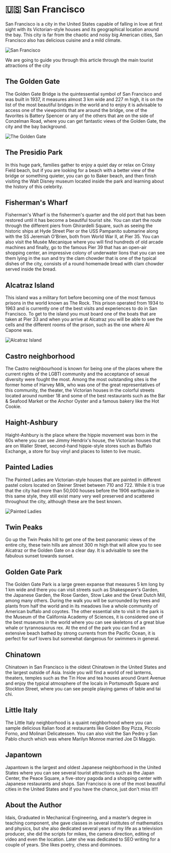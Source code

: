 # 🇺🇸 San Francisco

San Francisco is a city in the United States capable of falling in love at first sight with its Victorian-style houses and its geographical location around the bay. This city is far from the chaotic and noisy big American cities, San Francisco also has delicious cuisine and a mild climate.

![San Francisco](_static/images/san-francisco/san-francisco.jpg)

We are going to guide you through this article through the main tourist attractions of the city

## The Golden Gate

The Golden Gate Bridge is the quintessential symbol of San Francisco and was built in 1937, it measures almost 3 km wide and 227 m high, it is on the list of the most beautiful bridges in the world and to enjoy it is advisable to access one of the viewpoints that are around the bridge, one of the favorites is Battery Spencer or any of the others that are on the side of Conzelman Road, where you can get fantastic views of the Golden Gate, the city and the bay background.

![The Golden Gate](_static/images/san-francisco/golden-gate.jpg)

## The Presidio Park

In this huge park, families gather to enjoy a quiet day or relax on Crissy Field beach, but if you are looking for a beach with a better view of the bridge or something quieter, you can go to Baker beach, and then finish visiting the Walt Disney museum located inside the park and learning about the history of this celebrity.

## Fisherman's Wharf

Fisherman's Wharf is the fishermen's quarter and the old port that has been restored until it has become a beautiful tourist site. You can start the route through the different piers from Ghirardelli Square, such as seeing the historic ships at Hyde Street Pier or the USS Pampanito submarine along with the SS Jeremiah O'Brien, both from World War II, at Pier 35. You can also visit the Musée Mecanique where you will find hundreds of old arcade machines and finally, go to the famous Pier 39 that has an open-air shopping center, an impressive colony of underwater lions that you can see them lying in the sun and try the clam chowder that is one of the typical dishes of the city, consists of a round homemade bread with clam chowder served inside the bread.

## Alcatraz Island

This island was a military fort before becoming one of the most famous prisons in the world known as The Rock. This prison operated from 1934 to 1963 and is currently one of the best visits and experiences to do in San Francisco. To get to the island you must board one of the boats that are taken at Pier 33 and when you arrive at Alcatraz you will be able to see the cells and the different rooms of the prison, such as the one where Al Capone was.

![Alcatraz Island](_static/images/san-francisco/alcatraz.jpg)

## Castro neighborhood

The Castro neighbourhood is known for being one of the places where the current rights of the LGBTI community and the acceptance of sexual diversity were fought the most. Among the most outstanding sites is the former home of Harvey Milk, who was one of the great representatives of this community, the theater, the Victorian houses in the colorful streets located around number 18 and some of the best restaurants such as the Bar & Seafood Market or the Anchor Oyster and a famous bakery like the Hot Cookie.

## Haight-Ashbury

Haight-Ashbury is the place where the hippie movement was born in the 60s where you can see Jimmy Hendrix's house, the Victorian houses that are on Waller Street, second-hand hippie-style stores such as Buffalo Exchange, a store for buy vinyl and places to listen to live music.

## Painted Ladies

The Painted Ladies are Victorian-style houses that are painted in different pastel colors located on Steiner Street between 710 and 722. While it is true that the city had more than 50,000 houses before the 1906 earthquake in this same style, they still exist many very well preserved and scattered throughout the city, although these are the best known.

![Painted Ladies](_static/images/san-francisco/painted-ladies.jpg)

## Twin Peaks

Go up the Twin Peaks hill to get one of the best panoramic views of the entire city, these twin hills are almost 300 m high that will allow you to see Alcatraz or the Golden Gate on a clear day. It is advisable to see the fabulous sunset towards sunset.

## Golden Gate Park

The Golden Gate Park is a large green expanse that measures 5 km long by 1 km wide and there you can visit streets such as Shakespeare's Garden, the Japanese Garden, the Rose Garden, Stow Lake and the Great Dutch Mill, among many others. During the walk you will be surrounded by trees and plants from half the world and in its meadows live a whole community of American buffalo and coyotes. The other essential site to visit in the park is the Museum of the California Academy of Sciences, it is considered one of the best museums in the world where you can see skeletons of a great blue whale or tyrannosaurus rex. At the end of the park you can find an extensive beach bathed by strong currents from the Pacific Ocean, it is perfect for surf lovers but somewhat dangerous for swimmers in general.

## Chinatown

Chinatown in San Francisco is the oldest Chinatown in the United States and the largest outside of Asia. Inside you will find a world of red lanterns, theaters, temples such as the Tin How and tea houses around Grant Avenue and enjoy the typical atmosphere of the locals in Portsmouth Square and Stockton Street, where you can see people playing games of table and tai chi.

## Little Italy

The Little Italy neighborhood is a quaint neighborhood where you can sample delicious Italian food at restaurants like Golden Boy Pizza, Piccolo Forno, and Molinari Delicatessen. You can also visit the San Pedro y San Pablo church which was where Marilyn Monroe married Joe Di Maggio.

## Japantown

Japantown is the largest and oldest Japanese neighborhood in the United States where you can see several tourist attractions such as the Japan Center, the Peace Square, a five-story pagoda and a shopping center with Japanese restaurants and shops.
San Francisco is one of the most beautiful cities in the United States and if you have the chance, just don't miss it!!!

## About the Author

Idais, Graduated in Mechanical Engineering, and a master’s degree in teaching component, she gave classes in several institutes of mathematics and physics, but she also dedicated several years of my life as a television producer, she did the scripts for mikes, the camera direction, editing of video and even the location. Later she was dedicated to SEO writing for a couple of years. She likes poetry, chess and dominoes.
